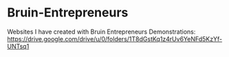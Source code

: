 # Bruin-Entrepreneurs
Websites I have created with Bruin Entrepreneurs
Demonstrations: https://drive.google.com/drive/u/0/folders/1T8dGstKq1z4rUv6YeNFd5KzYf-UNTsq1
